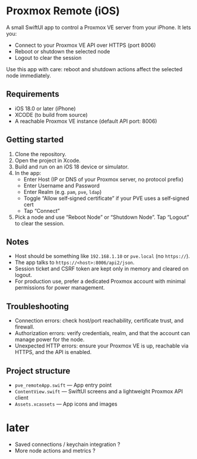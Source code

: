 # Proxmox Remote (iOS)

A small SwiftUI app to control a Proxmox VE server from your iPhone. It lets you:
- Connect to your Proxmox VE API over HTTPS (port 8006)
- Reboot or shutdown the selected node
- Logout to clear the session

Use this app with care: reboot and shutdown actions affect the selected node immediately.

## Requirements
- iOS 18.0 or later (iPhone)
- XCODE (to build from source)
- A reachable Proxmox VE instance (default API port: 8006)

## Getting started
1. Clone the repository.
2. Open the project in Xcode.
3. Build and run on an iOS 18 device or simulator.
4. In the app:
   - Enter Host (IP or DNS of your Proxmox server, no protocol prefix)
   - Enter Username and Password
   - Enter Realm (e.g. `pam`, `pve`, `ldap`)
   - Toggle “Allow self‑signed certificate” if your PVE uses a self‑signed cert
   - Tap “Connect”
5. Pick a node and use “Reboot Node” or “Shutdown Node”. Tap “Logout” to clear the session.

## Notes
- Host should be something like `192.168.1.10` or `pve.local` (no `https://`).
- The app talks to `https://<host>:8006/api2/json`.
- Session ticket and CSRF token are kept only in memory and cleared on logout.
- For production use, prefer a dedicated Proxmox account with minimal permissions for power management.

## Troubleshooting
- Connection errors: check host/port reachability, certificate trust, and firewall.
- Authorization errors: verify credentials, realm, and that the account can manage power for the node.
- Unexpected HTTP errors: ensure your Proxmox VE is up, reachable via HTTPS, and the API is enabled.

## Project structure
- `pve_remoteApp.swift` — App entry point
- `ContentView.swift` — SwiftUI screens and a lightweight Proxmox API client
- `Assets.xcassets` — App icons and images

# later
- Saved connections / keychain integration ?
- More node actions and metrics ?
